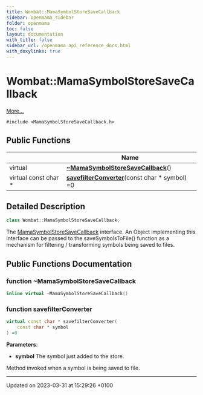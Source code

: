 ```yaml
---
title: Wombat::MamaSymbolStoreSaveCallback
sidebar: openmama_sidebar
folder: openmama
toc: false
layout: documentation
with_title: false
sidebar_url: /openmama_api_reference_docs.html
with_doxylinks: true
---
```


# Wombat::MamaSymbolStoreSaveCallback



 [More...](#detailed-description)


`#include <MamaSymbolStoreSaveCallback.h>`

## Public Functions

|                | Name           |
| -------------- | -------------- |
| virtual | **[~MamaSymbolStoreSaveCallback](classWombat_1_1MamaSymbolStoreSaveCallback.html#function-~mamasymbolstoresavecallback)**() |
| virtual const char * | **[savefilterConverter](classWombat_1_1MamaSymbolStoreSaveCallback.html#function-savefilterconverter)**(const char * symbol) =0 |

## Detailed Description

```cpp
class Wombat::MamaSymbolStoreSaveCallback;
```


The [MamaSymbolStoreSaveCallback](classWombat_1_1MamaSymbolStoreSaveCallback.html) interface. An Object implementing this interface can be passed to the saveSymbolsToFile() function as a mechanism for filtering / transforming symbols being saved to files. 

## Public Functions Documentation

### function ~MamaSymbolStoreSaveCallback

```cpp
inline virtual ~MamaSymbolStoreSaveCallback()
```


### function savefilterConverter

```cpp
virtual const char * savefilterConverter(
    const char * symbol
) =0
```


**Parameters**: 

  * **symbol** The symbol just added to the store. 


Method invoked when a symbol is being saved to file.


-------------------------------

Updated on 2023-03-31 at 15:29:26 +0100